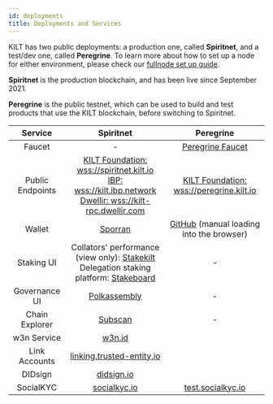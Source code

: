 ```yaml
---
id: deployments
title: Deployments and Services
---
```


KILT has two public deployments: a production one, called **Spiritnet**, and a test/dev one, called **Peregrine**.
To learn more about how to set up a node for either environment, please check our [fullnode set up guide](./04_fullnode.md).

**Spiritnet** is the production blockchain, and has been live since September 2021.

**Peregrine** is the public testnet, which can be used to build and test products that use the KILT blockchain, before switching to Spiritnet.

|     Service      |                                                                                               Spiritnet                                                                                                |                                                  Peregrine                                                   |
| :--------------: | :----------------------------------------------------------------------------------------------------------------------------------------------------------------------------------------------------: | :----------------------------------------------------------------------------------------------------------: |
|      Faucet      |                                                                                                   -                                                                                                    |                                       [Peregrine Faucet][pere-faucet]                                        |
| Public Endpoints | [KILT Foundation: wss://spiritnet.kilt.io][spirit-wss-kilt]<br/>[IBP: wss://kilt.ibp.network][spirit-wss-IBP]<br/>[Dwellir: wss://kilt-rpc.dwellir.com][spirit-wss-dwellir] |                              [KILT Foundation: wss://peregrine.kilt.io][pere-wss-kilt]                               |
|      Wallet      |                                                                                  [Sporran](https://www.sporran.org/)                                                                                   | [GitHub](https://github.com/KILT-Foundation/sporran-extension/releases) (manual loading into the browser) |
|    Staking UI    |                           Collators' performance (view only): [Stakekilt](https://stakekilt.com/)<br/>Delegation staking platform: [Stakeboard](https://stakeboard.kilt.io)                            |                                                      -                                                       |
|  Governance UI   |                                                                                  [Polkassembly][spirit-polkassembly]                                                                                   |                                                      -                                                       |
|  Chain Explorer  |                                                                                [Subscan](https://spiritnet.subscan.io)                                                                                 |                                                      -                                                       |
|   w3n Service    |                                                                                        [w3n.id](https://w3n.id)                                                                                        |                                                                           |
|  Link Accounts   |                                                                    [linking.trusted-entity.io](https://linking.trusted-entity.io/)                                                                     |                                     |
|     DIDsign      |                                                                                   [didsign.io](https://didsign.io/)                                                                                    |                                                                  |
|    SocialKYC     |                                                                                 [socialkyc.io](https://socialkyc.io/)                                                                                  |                               [test.socialkyc.io](https://test.socialkyc.io/)                                |

[spirit-polkassembly]: https://kilt.polkassembly.network
[spirit-wss-kilt]: https://polkadot.js.org/apps/?rpc=wss://spiritnet.kilt.io
[spirit-wss-IBP]: https://polkadot.js.org/apps/?rpc=wss://kilt.ibp.network
[spirit-wss-dwellir]: https://polkadot.js.org/apps/?rpc=wss://kilt-rpc.dwellir.com
[pere-faucet]: https://substratefaucet.xyz/kilt
[pere-wss-kilt]: https://polkadot.js.org/apps/?rpc=wss://peregrine.kilt.io
